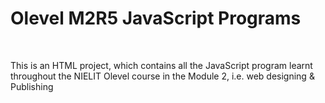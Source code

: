 <h1>Olevel M2R5 JavaScript Programs</h1>
<br>
<p>This is an HTML project, which contains all the JavaScript program learnt throughout the NIELIT Olevel course in the Module 2, i.e. web designing & Publishing</p>
